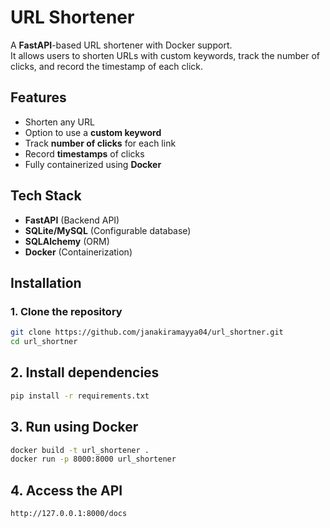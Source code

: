 # URL Shortener

A **FastAPI**-based URL shortener with Docker support.  
It allows users to shorten URLs with custom keywords, track the number of clicks, and record the timestamp of each click.

## Features
- Shorten any URL
- Option to use a **custom keyword**
- Track **number of clicks** for each link
- Record **timestamps** of clicks
- Fully containerized using **Docker**

## Tech Stack
- **FastAPI** (Backend API)
- **SQLite/MySQL** (Configurable database)
- **SQLAlchemy** (ORM)
- **Docker** (Containerization)

## Installation

### 1. Clone the repository
```bash
git clone https://github.com/janakiramayya04/url_shortner.git
cd url_shortner
```
## 2. Install dependencies
```bash
pip install -r requirements.txt
```
## 3. Run using Docker
```bash
docker build -t url_shortener .
docker run -p 8000:8000 url_shortener
```
## 4. Access the API
```bash
http://127.0.0.1:8000/docs
```
